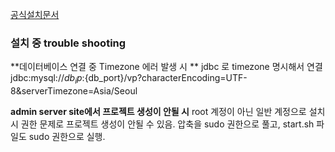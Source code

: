 [공식설치문서](https://www.visual-paradigm.com/support/documents/teamcollaborationguide/1337/1340/40483_installingte.html)

### 설치 중 trouble shooting
**데이터베이스 연결 중 Timezone 에러 발생 시 **
jdbc 로 timezone 명시해서 연결
jdbc:mysql://${db_ip}:${db_port}/vp?characterEncoding=UTF-8&serverTimezone=Asia/Seoul

**admin server site에서 프로젝트 생성이 안될 시**
root 계정이 아닌 일반 계정으로 설치 시 권한 문제로 프로젝트 생성이 안될 수 있음.
압축을 sudo 권한으로 풀고, start.sh 파일도 sudo 권한으로 실행.